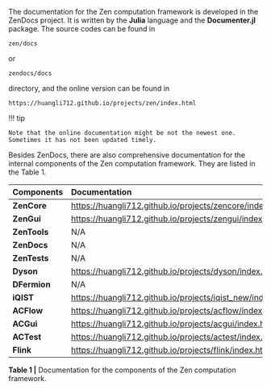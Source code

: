 The documentation for the Zen computation framework is developed in the ZenDocs project. It is written by the **Julia** language and the **Documenter.jl** package. The source codes can be found in
```text
zen/docs
```
or
```text
zendocs/docs
```
directory, and the online version can be found in
```
https://huangli712.github.io/projects/zen/index.html
```

!!! tip

    Note that the online documentation might be not the newest one. Sometimes it has not been updated timely.

Besides ZenDocs, there are also comprehensive documentation for the internal components of the Zen computation framework. They are listed in the Table 1.

| Components | Documentation |
| :--------- | :------------ |
| **ZenCore**  | https://huangli712.github.io/projects/zencore/index.html |
| **ZenGui**   | https://huangli712.github.io/projects/zengui/index.html |
| **ZenTools** | N/A |
| **ZenDocs**  | N/A |
| **ZenTests** | N/A |
| **Dyson**    | https://huangli712.github.io/projects/dyson/index.html |
| **DFermion** | N/A |
| **iQIST**    | https://huangli712.github.io/projects/iqist_new/index.html |
| **ACFlow**   | https://huangli712.github.io/projects/acflow/index.html |
| **ACGui**    | https://huangli712.github.io/projects/acgui/index.html |
| **ACTest**   | https://huangli712.github.io/projects/actest/index.html |
| **Flink**    | https://huangli712.github.io/projects/flink/index.html |

**Table 1 |** Documentation for the components of the Zen computation framework.
